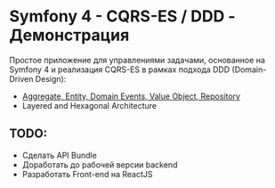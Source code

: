 # Symfony 4 - CQRS-ES / DDD - Демонстрация 

Простое приложение для управлениями задачами, основанное на Symfony 4 и реализация CQRS-ES в рамках подхода DDD (Domain-Driven Design):

* [Aggregate, Entity, Domain Events, Value Object, Repository][1]
* Layered and Hexagonal Architecture

[1]: https://en.wikipedia.org/wiki/Domain-driven_design#Building_blocks

## TODO:
* Сделать API Bundle
* Доработать до рабочей версии backend
* Разработать Front-end на ReactJS
